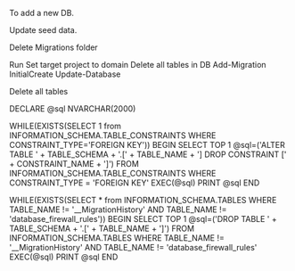 ﻿To add a new DB. 

Update seed data.

Delete Migrations folder



Run
	Set target project to domain
	Delete all tables in DB
	Add-Migration InitialCreate
	Update-Database







Delete all tables

DECLARE @sql NVARCHAR(2000)

WHILE(EXISTS(SELECT 1 from INFORMATION_SCHEMA.TABLE_CONSTRAINTS WHERE CONSTRAINT_TYPE='FOREIGN KEY'))
BEGIN
    SELECT TOP 1 @sql=('ALTER TABLE ' + TABLE_SCHEMA + '.[' + TABLE_NAME + '] DROP CONSTRAINT [' + CONSTRAINT_NAME + ']')
    FROM INFORMATION_SCHEMA.TABLE_CONSTRAINTS
    WHERE CONSTRAINT_TYPE = 'FOREIGN KEY'
    EXEC(@sql)
    PRINT @sql
END

WHILE(EXISTS(SELECT * from INFORMATION_SCHEMA.TABLES WHERE TABLE_NAME != '__MigrationHistory' AND TABLE_NAME != 'database_firewall_rules'))
BEGIN
    SELECT TOP 1 @sql=('DROP TABLE ' + TABLE_SCHEMA + '.[' + TABLE_NAME + ']')
    FROM INFORMATION_SCHEMA.TABLES
    WHERE TABLE_NAME != '__MigrationHistory' AND TABLE_NAME != 'database_firewall_rules'
    EXEC(@sql)
    PRINT @sql
END